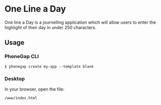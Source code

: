 # One Line a Day
One line a Day is a journelling application which will allow users to enter the highlight of their day in under 250 characters.

## Usage

### PhoneGap CLI

    $ phonegap create my-app --template blank

### Desktop

In your browser, open the file:

    /www/index.html

